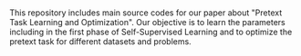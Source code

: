 #  

This repository includes main source codes for our paper about "Pretext Task Learning and Optimization".
Our objective is to learn the parameters including in the first phase of Self-Supervised Learning and to optimize the pretext task for different datasets and problems.
